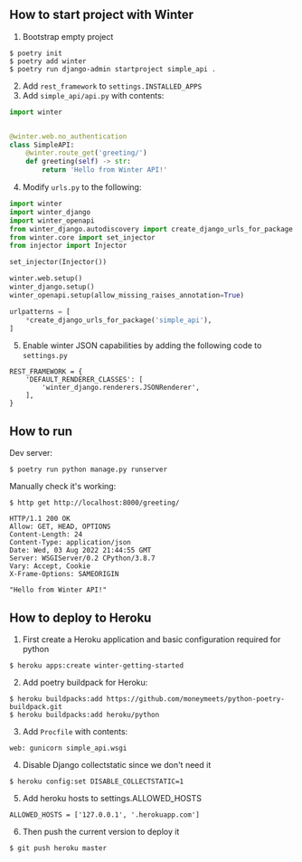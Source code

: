 How to start project with Winter
--------------------------------
1. Bootstrap empty project
```shell
$ poetry init
$ poetry add winter
$ poetry run django-admin startproject simple_api .
```

2. Add `rest_framework` to `settings.INSTALLED_APPS`
3. Add `simple_api/api.py` with contents:
```python
import winter


@winter.web.no_authentication
class SimpleAPI:
    @winter.route_get('greeting/')
    def greeting(self) -> str:
        return 'Hello from Winter API!'
```

4. Modify `urls.py` to the following:
```python
import winter
import winter_django
import winter_openapi
from winter_django.autodiscovery import create_django_urls_for_package
from winter.core import set_injector
from injector import Injector

set_injector(Injector())

winter.web.setup()
winter_django.setup()
winter_openapi.setup(allow_missing_raises_annotation=True)

urlpatterns = [
    *create_django_urls_for_package('simple_api'),
]
```

5. Enable winter JSON capabilities by adding the following code to `settings.py`
```
REST_FRAMEWORK = {
    'DEFAULT_RENDERER_CLASSES': [
        'winter_django.renderers.JSONRenderer',
    ],
}
```

How to run
----------

Dev server:
```shell
$ poetry run python manage.py runserver
```

Manually check it's working:

```shell
$ http get http://localhost:8000/greeting/
```

```
HTTP/1.1 200 OK
Allow: GET, HEAD, OPTIONS
Content-Length: 24
Content-Type: application/json
Date: Wed, 03 Aug 2022 21:44:55 GMT
Server: WSGIServer/0.2 CPython/3.8.7
Vary: Accept, Cookie
X-Frame-Options: SAMEORIGIN

"Hello from Winter API!"
```

How to deploy to Heroku
-----------------------
1. First create a Heroku application and basic configuration required for python

```shell
$ heroku apps:create winter-getting-started
```

2. Add poetry buildpack for Heroku:
```shell
$ heroku buildpacks:add https://github.com/moneymeets/python-poetry-buildpack.git
$ heroku buildpacks:add heroku/python
```

3. Add `Procfile` with contents:
```
web: gunicorn simple_api.wsgi
```

4. Disable Django collectstatic since we don't need it

```shell
$ heroku config:set DISABLE_COLLECTSTATIC=1
```

5. Add heroku hosts to settings.ALLOWED_HOSTS
```
ALLOWED_HOSTS = ['127.0.0.1', '.herokuapp.com']
```

6. Then push the current version to deploy it

```shell
$ git push heroku master
```

